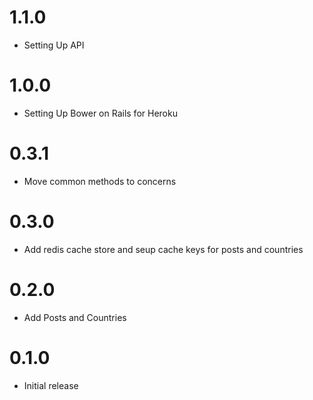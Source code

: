 # 1.1.0

* Setting Up API

# 1.0.0

* Setting Up Bower on Rails for Heroku

# 0.3.1
* Move common methods to concerns

# 0.3.0

* Add redis cache store and seup cache keys for posts and countries

# 0.2.0
* Add Posts and Countries

# 0.1.0

* Initial release